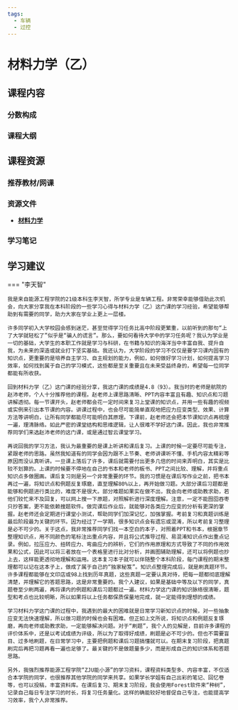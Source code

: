 ```yaml
---
tags:
  - 车辆
  - 过控
---
```


# 材料力学（乙）

## 课程内容

### 分数构成

### 课程大纲



## 课程资源

### 推荐教材/网课

### 资源文件

- [**材料力学**](https://pan.baidu.com/s/1rN6ebcM-gzKU6z8Kbkvp2A?pwd=dm5r)

### 学习笔记

## 学习建议

=== "李天智"

    我是来自能源工程学院的21级本科生李天智，所学专业是车辆工程。非常荣幸能够借助此次机会，向大家分享我在本科阶段的一些学习心得与材料力学（乙）这门课的学习经验，希望能够帮助到有需要的同学，助力大家在学业上更上一层楼。

    许多同学初入大学校园会感到迷茫，甚至觉得学习任务比高中阶段更繁重，以前听到的那句“上了大学就轻松了”似乎是“骗人的谎言”。那么，要如何看待大学中的学习任务呢？我认为学业是一切的基础，大学生的本职工作就是学习与科研，在书籍与知识的海洋当中丰富自我、提升自我，为未来的深造或就业打下坚实基础。我还认为，大学阶段的学习不仅仅是要学习课内固有的知识点，更重要的是培养自主学习、自主规划的能力，例如，如何做好学习计划，如何提高学习效率，如何找到属于自己的学习模式，这些都是至关重要且在未来受益终身的，希望每一位同学都能有所收获。

    回到材料力学（乙）这门课的经验分享，我这门课的成绩是4.8（93）。我当时的老师是航院的赵沛老师，个人十分推荐他的课程。赵老师上课思路清晰、PPT内容丰富且有趣、知识点和习题讲解透彻。每一节课开头，赵老师都会花一定时间来复习上堂课的知识点，并用一些有趣的视频或实例来引出本节课的内容。讲课过程中，也会尽可能简单直观地把应力应变类型、效果、计算方法等讲明白，让所有同学都能尽可能明白其原理。下课前，赵老师还会把本节课知识点再梳理一遍，理清脉络。如此严密的课堂结构和思维逻辑，让人很难不学好这门课。因此，我也非常推荐同学们来选赵沛老师的这门课，或是通过智云课堂学习。

    再说回我的学习方法，我认为最重要的是课上听讲和课后复习。上课的时候一定要尽可能专注，紧跟老师的思路。虽然我知道有的同学会因为跟不上节奏、老师讲课听不懂、手机内容太精彩等原因而没认真听讲。一旦课上落后了许多，课后就需要付出更多几倍的时间来弄明白，其实是比较不划算的。上课的时候要不停地在自己的书本和老师的板书、PPT之间比较、理解，并将重点知识点多做圈画。课后复习则是另一个非常重要的环节。我的习惯是在课后写作业之前，把书本再过一遍，将知识点和例题反复琢磨，直至理解80%以上，再开始做习题。大部分课后习题都是能够和例题进行类比的，难度不是很大。部分难题如果实在做不出，我会向老师或助教求助，若他们较忙来不及回复，可以网上搜一下原题，对照解析进行深度理解。注意，一定不能囫囵吞枣只抄答案，更不能依赖搜题软件。做完课后作业后，就能够对各类应力应变的分析有更深的掌握。赵老师还会定期进行课堂小测试，帮助同学们加深记忆，加强掌握。考前复习和真题训练是最后阶段最为关键的环节。因为经过了一学期，很多知识点会有遗忘或混淆，所以考前复习整理是必不可少的。关于这点，我非常推荐同学们找一本空白的本子，对照着PPT和书本，根据章节整理知识点，用不同颜色的笔标注出重点内容，并且将公式推导过程、易混淆知识点作出重点记录。例如，拉压应力、扭转应力、弯曲应力的辨析，它们的作用原理和方式导致了不同的作用效果和公式，因此可以将三者放在一个表格里进行比对分析，并画图辅助理解，还可以将例题也抄上去，这样能更透彻地理解和运用。这本复习本子就可以伴随整个本科阶段，每门课程的期末整理都可以记在这本子上，做成了属于自己的“独家秘笈”。知识点整理完成后，就是刷真题环节。许多课程都能够在文印店或98上找到历年真题，这些真题一定要认真对待，把每一题都彻底理解清楚，并理解它的答题思路，这是非常重要的。我个人建议，如果是基础中等及以下的同学，真题卷至少刷两遍，再将课内的例题和课后习题都过一遍。材料力学这门课的知识脉络很清晰，题型和考点也比较明晰，所以如果将以上任务都保质保量地完成，就一定能得到理想的成绩。

    学习材料力学这门课的过程中，我遇到的最大的困难就是日常学习新知识点的时候，对一些抽象应变无法快速理解，所以做习题的时候也会有困难。但正如上文所说，将知识点和例题反复琢磨，再向老师或助教求助，一定能够解决问题。对于“刷题”，我个人的见解是，目前许多课程的评价体系中，还是以考试成绩为评级，所以为了取得好成绩，刷题是必不可少的。但也不需要盲目、过多地刷题，在日常学习中，主要把例题和课后习题搞懂就可以。在期末复习阶段，把真题刷完后再把习题再看一遍也足够了。最关键的不是做题量多少，而是形成自己的知识体系和答题思路。

    另外，我强烈推荐能源工程学院“ZJU能小源”的学习资料，课程资料类型多、内容丰富，不仅适合本学院的同学，也很推荐其他学院的同学来共享。如果学长学姐有自己出彩的笔记、回忆卷等，也可以投稿，丰富资料库。在课后复习、期末复习阶段，我会使用Forest软件来“种树”，记录自己每日专注学习的时长，将复习任务量化。这样的确能较好地督促自己专注，也能提高学习效率，我个人非常推荐。




